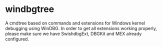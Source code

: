 # windbgtree
A cmdtree based on commands and extensions for Windows kernel debugging using WinDBG.
In order to get all extensions working properly, please make sure we have SwishdbgExt, DBGKit and MEX already configured.

